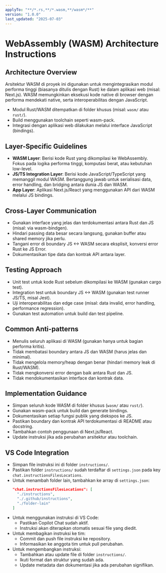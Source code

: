 ```yaml
---
applyTo: "**/*.rs,**/*.wasm,**/wasm*/**"
version: "1.0.0"
last_updated: "2025-07-03"
---
```

# WebAssembly (WASM) Architecture Instructions

## Architecture Overview
Arsitektur WASM di proyek ini digunakan untuk mengintegrasikan modul performa tinggi (biasanya ditulis dengan Rust) ke dalam aplikasi web (misal: Next.js). WASM memungkinkan eksekusi kode native di browser dengan performa mendekati native, serta interoperabilitas dengan JavaScript.

- Modul Rust/WASM ditempatkan di folder khusus (misal: `wasm/` atau `rust/`).
- Build menggunakan toolchain seperti wasm-pack.
- Integrasi dengan aplikasi web dilakukan melalui interface JavaScript (bindings).

## Layer-Specific Guidelines
- **WASM Layer**: Berisi kode Rust yang dikompilasi ke WebAssembly. Fokus pada logika performa tinggi, komputasi berat, atau kebutuhan low-level.
- **JS/TS Integration Layer**: Berisi kode JavaScript/TypeScript yang memanggil modul WASM. Bertanggung jawab untuk serialisasi data, error handling, dan bridging antara dunia JS dan WASM.
- **App Layer**: Aplikasi Next.js/React yang menggunakan API dari WASM melalui JS bindings.

## Cross-Layer Communication
- Gunakan interface yang jelas dan terdokumentasi antara Rust dan JS (misal: via wasm-bindgen).
- Hindari passing data besar secara langsung, gunakan buffer atau shared memory jika perlu.
- Tangani error di boundary JS <-> WASM secara eksplisit, konversi error Rust ke JS Error.
- Dokumentasikan tipe data dan kontrak API antara layer.

## Testing Approach
- Unit test untuk kode Rust sebelum dikompilasi ke WASM (gunakan cargo test).
- Integration test untuk boundary JS <-> WASM (gunakan test runner JS/TS, misal Jest).
- Uji interoperabilitas dan edge case (misal: data invalid, error handling, performance regression).
- Gunakan test automation untuk build dan test pipeline.

## Common Anti-patterns
- Menulis seluruh aplikasi di WASM (gunakan hanya untuk bagian performa kritis).
- Tidak membatasi boundary antara JS dan WASM (harus jelas dan minimal).
- Tidak mengelola memory/heap dengan benar (hindari memory leak di Rust/WASM).
- Tidak mengkonversi error dengan baik antara Rust dan JS.
- Tidak mendokumentasikan interface dan kontrak data.

## Implementation Guidance
- Simpan seluruh kode WASM di folder khusus (`wasm/` atau `rust/`).
- Gunakan wasm-pack untuk build dan generate bindings.
- Dokumentasikan setiap fungsi publik yang diekspos ke JS.
- Pastikan boundary dan kontrak API terdokumentasi di README atau docstring.
- Tambahkan contoh penggunaan di Next.js/React.
- Update instruksi jika ada perubahan arsitektur atau toolchain.

## VS Code Integration
- Simpan file instruksi ini di folder `instructions/`.
- Pastikan folder `instructions/` sudah terdaftar di `settings.json` pada key `chat.instructionsFilesLocations`.
- Untuk menambah folder lain, tambahkan ke array di `settings.json`:
  ```json
  "chat.instructionsFilesLocations": [
    "./instructions",
    "./.github/instructions",
    "./folder-lain"
  ]
  ```
- Untuk menggunakan instruksi di VS Code:
  - Pastikan Copilot Chat sudah aktif.
  - Instruksi akan diterapkan otomatis sesuai file yang diedit.
- Untuk membagikan instruksi ke tim:
  - Commit dan push file instruksi ke repository.
  - Informasikan ke anggota tim untuk pull perubahan.
- Untuk mengembangkan instruksi:
  - Tambahkan atau update file di folder `instructions/`.
  - Ikuti format dan struktur yang sudah ada.
  - Update metadata dan dokumentasi jika ada perubahan signifikan.
